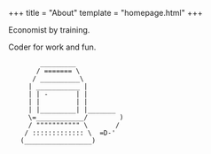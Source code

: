+++
title = "About"
template = "homepage.html"
+++


Economist by training.

Coder for work and fun.

```
        _________
       / ======= \
      / __________\
     | ___________ |
     | | -       | |
     | |         | |
     | |_________| |_______
     \=____________/        )
     / """"""""""" \       /
    / ::::::::::::: \  =D-'
   (_________________)

```
